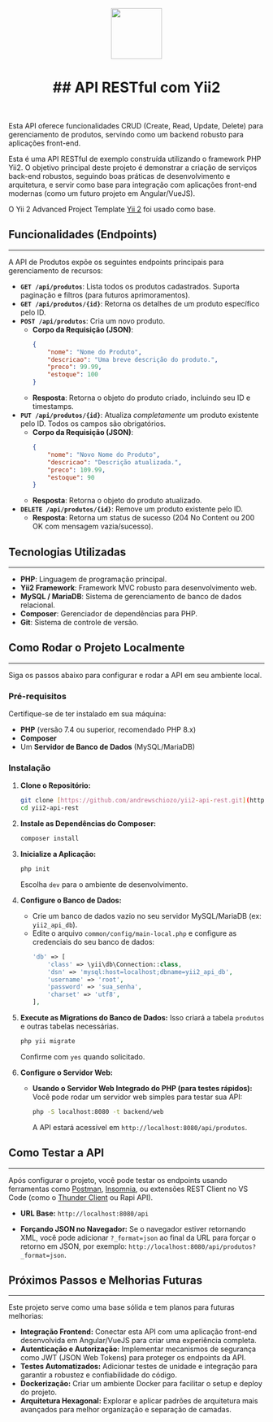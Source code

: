 <p align="center">
    <a href="https://github.com/yiisoft" target="_blank">
        <img src="https://avatars0.githubusercontent.com/u/993323" height="100px">
    </a>
    <h1 align="center">## API RESTful com Yii2</h1>
    <br>
</p>

Esta API oferece funcionalidades CRUD (Create, Read, Update, Delete) para gerenciamento de produtos, servindo como um backend robusto para aplicações front-end.

Esta é uma API RESTful de exemplo construída utilizando o framework PHP Yii2. O objetivo principal deste projeto é demonstrar a criação de serviços back-end robustos, seguindo boas práticas de desenvolvimento e arquitetura, e servir como base para integração com aplicações front-end modernas (como um futuro projeto em Angular/VueJS).

O Yii 2 Advanced Project Template [Yii 2](https://www.yiiframework.com/) foi usado como base.

## Funcionalidades (Endpoints)

---

A API de Produtos expõe os seguintes endpoints principais para gerenciamento de recursos:

* **`GET /api/produtos`**: Lista todos os produtos cadastrados. Suporta paginação e filtros (para futuros aprimoramentos).
* **`GET /api/produtos/{id}`**: Retorna os detalhes de um produto específico pelo ID.
* **`POST /api/produtos`**: Cria um novo produto.
    * **Corpo da Requisição (JSON)**:
        ```json
        {
            "nome": "Nome do Produto",
            "descricao": "Uma breve descrição do produto.",
            "preco": 99.99,
            "estoque": 100
        }
        ```
    * **Resposta**: Retorna o objeto do produto criado, incluindo seu ID e timestamps.
* **`PUT /api/produtos/{id}`**: Atualiza *completamente* um produto existente pelo ID. Todos os campos são obrigatórios.
    * **Corpo da Requisição (JSON)**:
        ```json
        {
            "nome": "Novo Nome do Produto",
            "descricao": "Descrição atualizada.",
            "preco": 109.99,
            "estoque": 90
        }
        ```
    * **Resposta**: Retorna o objeto do produto atualizado.
* **`DELETE /api/produtos/{id}`**: Remove um produto existente pelo ID.
    * **Resposta**: Retorna um status de sucesso (204 No Content ou 200 OK com mensagem vazia/sucesso).

## Tecnologias Utilizadas

---

* **PHP**: Linguagem de programação principal.
* **Yii2 Framework**: Framework MVC robusto para desenvolvimento web.
* **MySQL / MariaDB**: Sistema de gerenciamento de banco de dados relacional.
* **Composer**: Gerenciador de dependências para PHP.
* **Git**: Sistema de controle de versão.

## Como Rodar o Projeto Localmente

---

Siga os passos abaixo para configurar e rodar a API em seu ambiente local.

### Pré-requisitos

Certifique-se de ter instalado em sua máquina:

* **PHP** (versão 7.4 ou superior, recomendado PHP 8.x)
* **Composer**
* Um **Servidor de Banco de Dados** (MySQL/MariaDB)

### Instalação

1.  **Clone o Repositório:**
    ```bash
    git clone [https://github.com/andrewschiozo/yii2-api-rest.git](https://github.com/andrewschiozo/yii2-api-rest.git)
    cd yii2-api-rest
    ```

2.  **Instale as Dependências do Composer:**
    ```bash
    composer install
    ```

3.  **Inicialize a Aplicação:**
    ```bash
    php init
    ```
    Escolha `dev` para o ambiente de desenvolvimento.

4.  **Configure o Banco de Dados:**
    * Crie um banco de dados vazio no seu servidor MySQL/MariaDB (ex: `yii2_api_db`).
    * Edite o arquivo `common/config/main-local.php` e configure as credenciais do seu banco de dados:
        ```php
        'db' => [
            'class' => \yii\db\Connection::class,
            'dsn' => 'mysql:host=localhost;dbname=yii2_api_db',
            'username' => 'root',
            'password' => 'sua_senha',
            'charset' => 'utf8',
        ],
        ```

5.  **Execute as Migrations do Banco de Dados:**
    Isso criará a tabela `produtos` e outras tabelas necessárias.
    ```bash
    php yii migrate
    ```
    Confirme com `yes` quando solicitado.

6.  **Configure o Servidor Web:**

    * **Usando o Servidor Web Integrado do PHP (para testes rápidos):**
        Você pode rodar um servidor web simples para testar sua API:
        ```bash
        php -S localhost:8080 -t backend/web
        ```
        A API estará acessível em `http://localhost:8080/api/produtos`.

## Como Testar a API

---

Após configurar o projeto, você pode testar os endpoints usando ferramentas como [Postman](https://www.postman.com/downloads/), [Insomnia](https://insomnia.rest/download), ou extensões REST Client no VS Code (como o [Thunder Client](https://marketplace.visualstudio.com/items?itemName=rangav.vscode-thunder-client) ou Rapi API).

* **URL Base:** `http://localhost:8080/api`

* **Forçando JSON no Navegador:** Se o navegador estiver retornando XML, você pode adicionar `?_format=json` ao final da URL para forçar o retorno em JSON, por exemplo: `http://localhost:8080/api/produtos?_format=json`.

## Próximos Passos e Melhorias Futuras

---

Este projeto serve como uma base sólida e tem planos para futuras melhorias:

* **Integração Frontend:** Conectar esta API com uma aplicação front-end desenvolvida em Angular/VueJS para criar uma experiência completa.
* **Autenticação e Autorização:** Implementar mecanismos de segurança como JWT (JSON Web Tokens) para proteger os endpoints da API.
* **Testes Automatizados:** Adicionar testes de unidade e integração para garantir a robustez e confiabilidade do código.
* **Dockerização:** Criar um ambiente Docker para facilitar o setup e deploy do projeto.
* **Arquitetura Hexagonal:** Explorar e aplicar padrões de arquitetura mais avançados para melhor organização e separação de camadas.